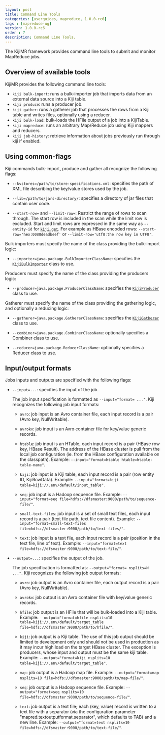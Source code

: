```yaml
---
layout: post
title: Command Line Tools
categories: [userguides, mapreduce, 1.0.0-rc6]
tags : [mapreduce-ug]
version: 1.0.0-rc6
order : 7
description: Command Line Tools.
---
```


The KijiMR framework provides command line tools to submit and monitor MapReduce jobs.

## Overview of available tools

KijiMR provides the following command line tools:
*   `kiji bulk-import`: runs a bulk-importer job that imports data from an external data source into a Kiji table.
*   `kiji produce`: runs a producer job.
*   `kiji gather`: runs a gatherer job that processes the rows from a Kiji table and writes files, optionally using a reducer.
*   `kiji bulk-load`: bulk-loads the HFile output of a job into a KijiTable.
*   `kiji mapreduce`: runs an arbitrary Map/Reduce job using Kiji mappers and reducers.
*   `kiji job-history`: retrieve information about jobs previously run through kiji if enabled.

## Using common-flags

Kiji commands bulk-import, produce and gather all recognize the following flags:

*   `--kvstores=/path/to/store-specifications.xml`: specifies the path of XML file describing the key/value stores used by the job.

*   `--lib=/path/to/jars-directory/`: specifies a directory of jar files that contain user code.


*   `--start-row=` and `--limit-row=`:
    Restrict the range of rows to scan through.
    The start row is included in the scan while the limit row is excluded.
    Start and limit rows are expressed in the same way as `--entity-id` for [`kiji get`]({{site.userguide_schema_1_0_1}}/tool-reference/#ref.get).
    For example as HBase encoded rows: `--start-row='hex:0088deadbeef'` or `--limit-row='utf8:the row key in UTF8'`.


Bulk importers must specify the name of the class providing the bulk-import logic:

*   `--importer=java.package.BulkImporterClassName`: specifies the [`KijiBulkImporter`]({{site.api_mr_rc6}}/bulkimport/KijiBulkImporter.html) class to use.

Producers must specify the name of the class providing the producers logic:

*   `--producer=java.package.ProducerClassName`: specifies the [`KijiProducer`]({{site.api_mr_rc6}}/produce/KijiProducer.html) class to use.

Gatherer must specify the name of the class providing the gathering logic, and optionally a reducing logic:

*   `--gatherer=java.package.GathererClassName`: specifies the [`KijiGatherer`]({{site.api_mr_rc6}}/gather/KijiGatherer.html) class to use.

*   `--combiner=java.package.CombinerClassName`: optionally specifies a Combiner class to use.

*   `--reducer=java.package.ReducerClassName`: optionally specifies a Reducer class to use.

## Input/output formats

Jobs inputs and outputs are specified with the following flags:

*   `--input=...`: specifies the input of the job.

    The job input specification is formatted as `--input="format= ..."`.
    Kiji recognizes the following job input formats:

    * `avro`: job input is an Avro container file, each input record is a pair (Avro key, NullWritable).

    * `avrokv`: job input is an Avro container file for key/value generic records.

    * `htable`: job input is an HTable, each input record is a pair (HBase row key, HBase Result).
      The address of the HBase cluster is pull from the local job configuration (ie. from the HBase configuration available on the classpath).
      Example: `--input="format=htable htable=htable-table-name"`.

    * `kiji`: job input is a Kiji table, each input record is a pair (row entity ID, KijiRowData).
      Example: `--input="format=kiji table=kiji://.env/default/input_table"`.

    * `seq`: job input is a Hadoop sequence file.
      Example: `--input="format=seq file=hdfs://dfsmaster:9000/path/to/sequence-file/"`.

    * `small-text-files`: job input is a set of small text files, each input record is a pair (text file path, text file content).
      Example: `--input="format=small-text-files file=hdfs://dfsmaster:9000/path/to/text-files/"`.

    * `text`: job input is a text file, each input record is a pair (position in the text file, line of text).
      Example: `--input="format=text file=hdfs://dfsmaster:9000/path/to/text-file/"`.

*   `--output=...`: specifies the output of the job.

    The job specification is formatted as: `--output="format= nsplits=N ..."`.
    Kiji recognizes the following job output formats:

    * `avro`: job output is an Avro container file, each output record is a pair (Avro key, NullWritable).

    * `avrokv`: job output is an Avro container file with key/value generic records.

    * `hfile`: job output is an HFile that will be bulk-loaded into a Kiji table.
      Example: `--output="format=hfile nsplits=10 table=kiji://.env/default/target_table file=hdfs://dfsmaster:9000/path/to/hfile/"`.

    * `kiji`: job output is a Kiji table.
      The use of this job output should be limited to development only and should not be used in production as it may incur high load on the target HBase cluster. The exception is producers, whose input and output must be the same kiji table.
      Example: `--output="format=kiji nsplits=10 table=kiji://.env/default/target_table"`.

    * `map`: job output is a Hadoop map file.
      Example: `--output="format=map nsplits=10 file=hdfs://dfsmaster:9000/path/to/map-file/"`.

    * `seq`: job output is a Hadoop sequence file.
      Example: `--output="format=seq nsplits=10 file=hdfs://dfsmaster:9000/path/to/sequence-file/"`.

    * `text`: job output is a text file; each (key, value) record is written to a text file with a separator
      (via the configuration parameter "mapred.textoutputformat.separator", which defaults to TAB) and a new line.
      Example: `--output="format=text nsplits=10 file=hdfs://dfsmaster:9000/path/to/text-file/"`.

